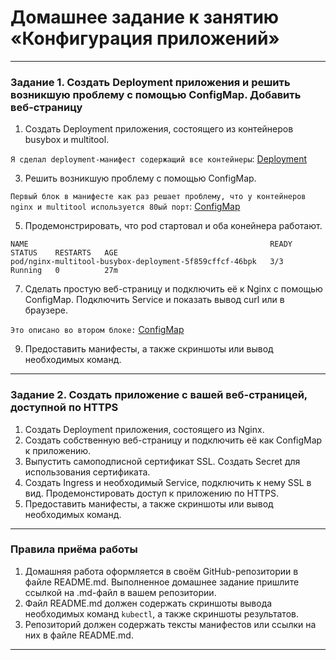 # Домашнее задание к занятию «Конфигурация приложений»

------

### Задание 1. Создать Deployment приложения и решить возникшую проблему с помощью ConfigMap. Добавить веб-страницу

1. Создать Deployment приложения, состоящего из контейнеров busybox и multitool.
   
`Я сделал deployment-манифест содержащий все контейнеры`: [Deployment](https://github.com/omega-pasha/kuber-homeworks/blob/main/2.3/netology-deployment-nginx.yaml)

3. Решить возникшую проблему с помощью ConfigMap.

`Первый блок в манифесте как раз решает проблему, что у контейнеров nginx и multitool используется 80ый порт`: [ConfigMap](https://github.com/omega-pasha/kuber-homeworks/blob/main/2.3/netology-configmaps.yaml)

5. Продемонстрировать, что pod стартовал и оба конейнера работают.
```
NAME                                                      READY   STATUS    RESTARTS   AGE
pod/nginx-multitool-busybox-deployment-5f859cffcf-46bpk   3/3     Running   0          27m
```
7. Сделать простую веб-страницу и подключить её к Nginx с помощью ConfigMap. Подключить Service и показать вывод curl или в браузере.

`Это описано во втором блоке:` [ConfigMap](https://github.com/omega-pasha/kuber-homeworks/blob/main/2.3/netology-configmaps.yaml)


9. Предоставить манифесты, а также скриншоты или вывод необходимых команд.

------

### Задание 2. Создать приложение с вашей веб-страницей, доступной по HTTPS 

1. Создать Deployment приложения, состоящего из Nginx.
2. Создать собственную веб-страницу и подключить её как ConfigMap к приложению.
3. Выпустить самоподписной сертификат SSL. Создать Secret для использования сертификата.
4. Создать Ingress и необходимый Service, подключить к нему SSL в вид. Продемонстировать доступ к приложению по HTTPS. 
4. Предоставить манифесты, а также скриншоты или вывод необходимых команд.

------

### Правила приёма работы

1. Домашняя работа оформляется в своём GitHub-репозитории в файле README.md. Выполненное домашнее задание пришлите ссылкой на .md-файл в вашем репозитории.
2. Файл README.md должен содержать скриншоты вывода необходимых команд `kubectl`, а также скриншоты результатов.
3. Репозиторий должен содержать тексты манифестов или ссылки на них в файле README.md.

------
